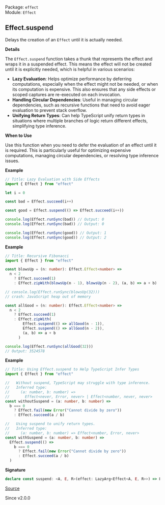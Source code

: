 Package: `effect`<br />
Module: `Effect`<br />

## Effect.suspend

Delays the creation of an `Effect` until it is actually needed.

**Details**

The `Effect.suspend` function takes a thunk that represents the effect and
wraps it in a suspended effect. This means the effect will not be created
until it is explicitly needed, which is helpful in various scenarios:
- **Lazy Evaluation**: Helps optimize performance by deferring computations,
  especially when the effect might not be needed, or when its computation is
  expensive. This also ensures that any side effects or scoped captures are
  re-executed on each invocation.
- **Handling Circular Dependencies**: Useful in managing circular
  dependencies, such as recursive functions that need to avoid eager
  evaluation to prevent stack overflow.
- **Unifying Return Types**: Can help TypeScript unify return types in
  situations where multiple branches of logic return different effects,
  simplifying type inference.

**When to Use**

Use this function when you need to defer the evaluation of an effect until it
is required. This is particularly useful for optimizing expensive
computations, managing circular dependencies, or resolving type inference
issues.

**Example**

```ts
// Title: Lazy Evaluation with Side Effects
import { Effect } from "effect"

let i = 0

const bad = Effect.succeed(i++)

const good = Effect.suspend(() => Effect.succeed(i++))

console.log(Effect.runSync(bad)) // Output: 0
console.log(Effect.runSync(bad)) // Output: 0

console.log(Effect.runSync(good)) // Output: 1
console.log(Effect.runSync(good)) // Output: 2
```

**Example**

```ts
// Title: Recursive Fibonacci
import { Effect } from "effect"

const blowsUp = (n: number): Effect.Effect<number> =>
  n < 2
    ? Effect.succeed(1)
    : Effect.zipWith(blowsUp(n - 1), blowsUp(n - 2), (a, b) => a + b)

// console.log(Effect.runSync(blowsUp(32)))
// crash: JavaScript heap out of memory

const allGood = (n: number): Effect.Effect<number> =>
  n < 2
    ? Effect.succeed(1)
    : Effect.zipWith(
        Effect.suspend(() => allGood(n - 1)),
        Effect.suspend(() => allGood(n - 2)),
        (a, b) => a + b
      )

console.log(Effect.runSync(allGood(32)))
// Output: 3524578
```

**Example**

```ts
// Title: Using Effect.suspend to Help TypeScript Infer Types
import { Effect } from "effect"

//   Without suspend, TypeScript may struggle with type inference.
//   Inferred type:
//     (a: number, b: number) =>
//       Effect<never, Error, never> | Effect<number, never, never>
const withoutSuspend = (a: number, b: number) =>
  b === 0
    ? Effect.fail(new Error("Cannot divide by zero"))
    : Effect.succeed(a / b)

//   Using suspend to unify return types.
//   Inferred type:
//     (a: number, b: number) => Effect<number, Error, never>
const withSuspend = (a: number, b: number) =>
  Effect.suspend(() =>
    b === 0
      ? Effect.fail(new Error("Cannot divide by zero"))
      : Effect.succeed(a / b)
  )
```

**Signature**

```ts
declare const suspend: <A, E, R>(effect: LazyArg<Effect<A, E, R>>) => Effect<A, E, R>
```

[Source](https://github.com/Effect-TS/effect/tree/main/packages/effect/src/Effect.ts#L3217)

Since v2.0.0